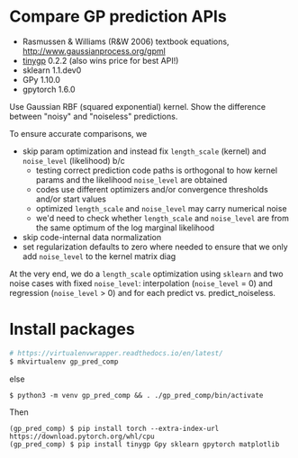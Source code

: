 # Compare GP prediction APIs

* Rasmussen & Williams (R&W 2006) textbook equations, <http://www.gaussianprocess.org/gpml>
* [tinygp](https://github.com/dfm/tinygp) 0.2.2 (also wins price for best API!)
* sklearn 1.1.dev0
* GPy 1.10.0
* gpytorch 1.6.0

Use Gaussian RBF (squared exponential) kernel. Show the difference between
"noisy" and "noiseless" predictions.

To ensure accurate comparisons, we

* skip param optimization and instead fix `length_scale` (kernel) and
  `noise_level` (likelihood) b/c
  * testing correct prediction code paths is orthogonal to how kernel params
    and the likelihood `noise_level` are obtained
  * codes use different optimizers and/or convergence thresholds and/or start
    values
  * optimized `length_scale` and `noise_level` may carry numerical noise
  * we'd need to check whether `length_scale` and `noise_level` are from the
    same optimum of the log marginal likelihood
* skip code-internal data normalization
* set regularization defaults to zero where needed to ensure that we only add
  `noise_level` to the kernel matrix diag

At the very end, we do a `length_scale` optimization using `sklearn` and two
noise cases with fixed `noise_level`: interpolation (`noise_level` = 0) and
regression (`noise_level` > 0) and for each predict vs. predict_noiseless.

# Install packages

```sh
# https://virtualenvwrapper.readthedocs.io/en/latest/
$ mkvirtualenv gp_pred_comp
```

else

```
$ python3 -m venv gp_pred_comp && . ./gp_pred_comp/bin/activate
```

Then

```
(gp_pred_comp) $ pip install torch --extra-index-url https://download.pytorch.org/whl/cpu
(gp_pred_comp) $ pip install tinygp Gpy sklearn gpytorch matplotlib
```
